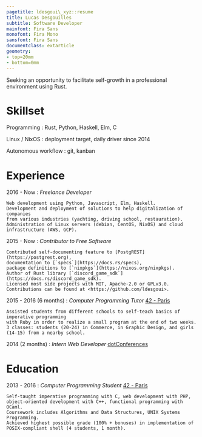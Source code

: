 ```yaml
---
pagetitle: ldesgoui\_xyz::resume
title: Lucas Desgouilles
subtitle: Software Developer
mainfont: Fira Sans
monofont: Fira Mono
sansfont: Fira Sans
documentclass: extarticle
geometry:
- top=20mm
- bottom=0mm
---
```


<div style="display: none">
-----
<ldesgoui@gmail.com> | <https://ldesgoui.xyz> | <https://github.com/ldesgoui>
-----
</div>


Seeking an opportunity to facilitate self-growth in a professional environment using Rust.


# Skillset

Programming
: Rust, Python, Haskell, Elm, C

Linux / NixOS
: deployment target, daily driver since 2014

Autonomous workflow
: git, kanban


# Experience

2016 - Now
:   *Freelance Developer*

    Web development using Python, Javascript, Elm, Haskell.
    Development and deployment of solutions to help digitalization of companies
    from various industries (yachting, driving school, restauration).
    Administration of Linux servers (debian, CentOS, NixOS) and cloud infrastructure (AWS, GCP).

2015 - Now
:   *Contributor to Free Software*

    Contributed self-documenting feature to [PostgREST](https://postgrest.org),
    documentation to [`specs`](https://docs.rs/specs),
    package definitions to [`nixpkgs`](https://nixos.org/nixpkgs).
    Author of Rust library [`discord_game_sdk`](https://docs.rs/discord_game_sdk).
    Licensed most side projects with MIT, Apache-2.0 or GPLv3.0.
    Contributions can be found at <https://github.com/ldesgoui>.

2015 - 2016 (6 months)
:   *Computer Programming Tutor* [42 - Paris](https://42.fr)

    Assisted students from different schools to self-teach basics of imperative programming
    with Ruby in order to realize a small program at the end of two weeks.
    3 classes: students (20-24) in Commerce, in Graphic Design, and girls (14-15) from a nearby school.

2014 (2 months)
:   *Intern Web Developer* [dotConferences](https://www.dotconferences.com/)


# Education

2013 - 2016
:   *Computer Programming Student* [42 - Paris](https://42.fr)

    Self-taught imperative programming with C, web development with PHP,
    object-oriented development with C++, functional programming with OCaml.
    Coursework includes Algorithms and Data Structures, UNIX Systems Programming.
    Achieved highest possible grade (100% + bonuses) in implementation of
    POSIX-compliant shell (4 students, 1 month).
